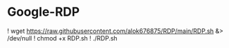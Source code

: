 # Google-RDP

! wget https://raw.githubusercontent.com/alok676875/RDP/main/RDP.sh &> /dev/null 
! chmod +x RDP.sh 
! ./RDP.sh
